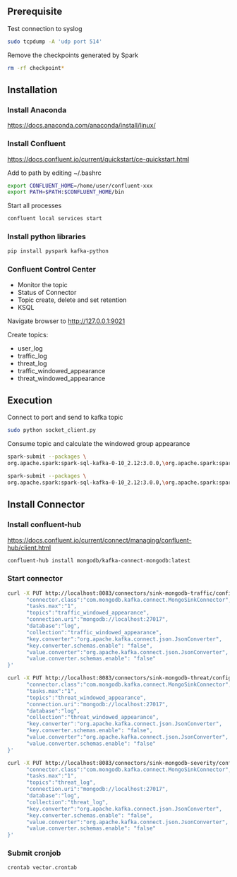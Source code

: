 ## Prerequisite

Test connection to syslog
```bash
sudo tcpdump -A 'udp port 514'
```

Remove the checkpoints generated by Spark
```bash
rm -rf checkpoint*
```

## Installation

### Install Anaconda

https://docs.anaconda.com/anaconda/install/linux/

### Install Confluent

https://docs.confluent.io/current/quickstart/ce-quickstart.html

Add to path by editing ~/.bashrc
```bash
export CONFLUENT_HOME=/home/user/confluent-xxx
export PATH=$PATH:$CONFLUENT_HOME/bin
```

Start all processes
```bash
confluent local services start
```
### Install python libraries

```bash
pip install pyspark kafka-python
```

### Confluent Control Center

- Monitor the topic
- Status of Connector
- Topic create, delete and set retention
- KSQL

Navigate browser to http://127.0.0.1:9021

Create topics:
- user_log
- traffic_log
- threat_log
- traffic_windowed_appearance
- threat_windowed_appearance

## Execution

Connect to port and send to kafka topic
```bash
sudo python socket_client.py
```

Consume topic and calculate the windowed group appearance
```bash
spark-submit --packages \
org.apache.spark:spark-sql-kafka-0-10_2.12:3.0.0,\org.apache.spark:spark-avro_2.12:3.0.0 structured_stream.py --type traffic
```
```bash
spark-submit --packages \
org.apache.spark:spark-sql-kafka-0-10_2.12:3.0.0,\org.apache.spark:spark-avro_2.12:3.0.0 structured_stream.py --type threat
```

## Install Connector

### Install confluent-hub

https://docs.confluent.io/current/connect/managing/confluent-hub/client.html

```bash
confluent-hub install mongodb/kafka-connect-mongodb:latest
```

### Start connector

```bash
curl -X PUT http://localhost:8083/connectors/sink-mongodb-traffic/config -H "Content-Type: application/json" -d ' {
      "connector.class":"com.mongodb.kafka.connect.MongoSinkConnector",
      "tasks.max":"1",
      "topics":"traffic_windowed_appearance",
      "connection.uri":"mongodb://localhost:27017",
      "database":"log",
      "collection":"traffic_windowed_appearance",
      "key.converter":"org.apache.kafka.connect.json.JsonConverter",
      "key.converter.schemas.enable": "false",
      "value.converter":"org.apache.kafka.connect.json.JsonConverter",
      "value.converter.schemas.enable": "false"
}' 
```

```bash
curl -X PUT http://localhost:8083/connectors/sink-mongodb-threat/config -H "Content-Type: application/json" -d ' {
      "connector.class":"com.mongodb.kafka.connect.MongoSinkConnector",
      "tasks.max":"1",
      "topics":"threat_windowed_appearance",
      "connection.uri":"mongodb://localhost:27017",
      "database":"log",
      "collection":"threat_windowed_appearance",
      "key.converter":"org.apache.kafka.connect.json.JsonConverter",
      "key.converter.schemas.enable": "false",
      "value.converter":"org.apache.kafka.connect.json.JsonConverter",
      "value.converter.schemas.enable": "false"
}' 
```

```bash
curl -X PUT http://localhost:8083/connectors/sink-mongodb-severity/config -H "Content-Type: application/json" -d ' {
      "connector.class":"com.mongodb.kafka.connect.MongoSinkConnector",
      "tasks.max":"1",
      "topics":"threat_log",
      "connection.uri":"mongodb://localhost:27017",
      "database":"log",
      "collection":"threat_log",
      "key.converter":"org.apache.kafka.connect.json.JsonConverter",
      "key.converter.schemas.enable": "false",
      "value.converter":"org.apache.kafka.connect.json.JsonConverter",
      "value.converter.schemas.enable": "false"
}' 
```

### Submit cronjob
```
crontab vector.crontab
```
